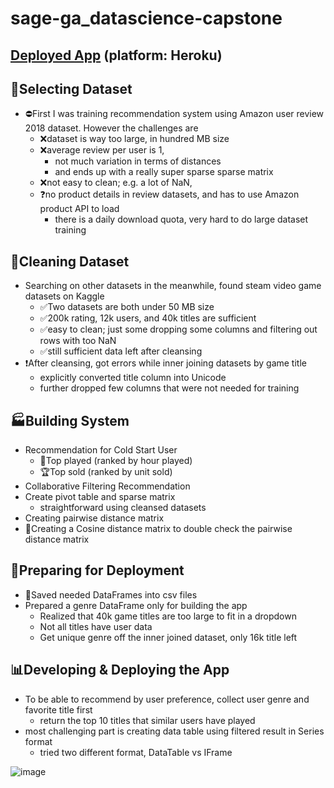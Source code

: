 # sage-ga_datascience-capstone
## [Deployed App](https://roy-liu-sage-ga.herokuapp.com/capstone) (platform: Heroku)

## 🤨Selecting Dataset

- ⛔First I was training recommendation system using Amazon user review 2018 dataset. However the challenges are
  - ❌dataset is way too large, in hundred MB size
  - ❌average review per user is 1, 
    - not much variation in terms of distances
    - and ends up with a really super sparse sparse matrix
  - ❌not easy to clean; e.g. a lot of NaN, 
  - ❓no product details in review datasets, and has to use Amazon product API to load
    - there is a daily download quota, very hard to do large dataset training

## 🧹Cleaning Dataset

- Searching on other datasets in the meanwhile, found steam video game datasets on Kaggle
  - ✅Two datasets are both under 50 MB size
  - ✅200k rating, 12k users, and 40k titles are sufficient
  - ✅easy to clean; just some dropping some columns and filtering out rows with too  NaN
  - ✅still sufficient data left after cleansing
- ❗After cleansing, got errors while inner joining datasets by game title
  - explicitly converted title column into Unicode 
  - further dropped few columns that were not needed for training

## 🏭Building System

- Recommendation for Cold Start User
  - 🥇Top played (ranked by hour played)
  - 🏆Top sold (ranked by unit sold) 
-  Collaborative Filtering Recommendation 
  - Create pivot table and sparse matrix
    - straightforward using cleansed datasets
  - Creating pairwise distance matrix
  - 🎯Creating a Cosine distance matrix to double check the pairwise distance matrix

## 🧰Preparing for Deployment

- 💾Saved needed DataFrames into csv files
- Prepared a genre DataFrame only for building the app
  - Realized that 40k game titles are too large to fit in a dropdown
  - Not all titles have user data 
  - Get unique genre off the inner joined dataset, only 16k title left

## 📊Developing & Deploying the App

- To be able to recommend by user preference, collect user genre and favorite title first
  - return the top 10 titles that similar users have played
- most challenging part is creating data table using filtered result in Series format
  - tried two different format, DataTable vs IFrame

![image](https://user-images.githubusercontent.com/37002271/123048204-ff8cf780-d3b2-11eb-9e0e-6a5e3765c5ab.png)

